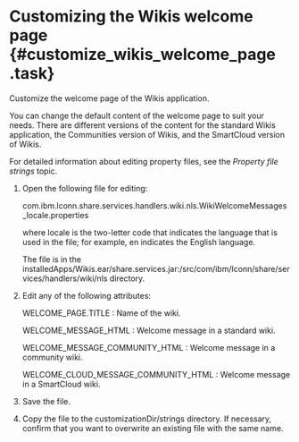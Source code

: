 # Customizing the Wikis welcome page {#customize_wikis_welcome_page .task}

Customize the welcome page of the Wikis application.

You can change the default content of the welcome page to suit your needs. There are different versions of the content for the standard Wikis application, the Communities version of Wikis, and the SmartCloud version of Wikis.

For detailed information about editing property files, see the *Property file strings* topic.

1.  Open the following file for editing:

    com.ibm.lconn.share.services.handlers.wiki.nls.WikiWelcomeMessages\_locale.properties

    where locale is the two-letter code that indicates the language that is used in the file; for example, en indicates the English language.

    The file is in the installedApps/Wikis.ear/share.services.jar:/src/com/ibm/lconn/share/services/handlers/wiki/nls directory.

2.  Edit any of the following attributes:

    WELCOME\_PAGE.TITLE
    :   Name of the wiki.

    WELCOME\_MESSAGE\_HTML
    :   Welcome message in a standard wiki.

    WELCOME\_MESSAGE\_COMMUNITY\_HTML
    :   Welcome message in a community wiki.

    WELCOME\_CLOUD\_MESSAGE\_COMMUNITY\_HTML
    :   Welcome message in a SmartCloud wiki.

3.  Save the file.

4.  Copy the file to the customizationDir/strings directory. If necessary, confirm that you want to overwrite an existing file with the same name.


